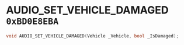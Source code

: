 # AUDIO_SET_VEHICLE_DAMAGED `0xBD0E8EBA`

```cpp
void AUDIO_SET_VEHICLE_DAMAGED(Vehicle _Vehicle, bool _IsDamaged);
```